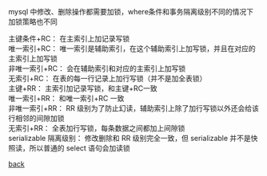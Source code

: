 mysql 中修改、删除操作都需要加锁，where条件和事务隔离级别不同的情况下加锁策略也不同  

主键条件+RC： 在主索引上加记录写锁  
唯一索引+RC： 唯一索引是辅助索引，在这个辅助索引上加写锁，并且在对应的主索引上加写锁  
非唯一索引+RC： 会在辅助索引和对应的主索引上加写锁  
无索引+RC： 在表的每一行记录上加行写锁（并不是加全表锁）  
主键+RR： 主索引加记录写锁，和主键+RC一致  
唯一索引+RR： 和唯一索引+RC 一致  
非唯一索引+RR： RR 级别为了防止幻读，辅助索引上除了加行写锁以外还会给该行相邻的间隙加锁  
无索引+RR： 全表加行写锁，每条数据之间都加上间隙锁  
serializable 隔离级别： 修改删除和 RR 级别完全一致，但 serializable 并不是快照读，所以普通的 select 语句会加读锁  

[back](../6.md)  